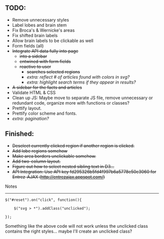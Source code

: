 TODO:
---------
 
- Remove unnecessary styles
- Label lobes and brain stem
- Fix Broca's & Wernicke's areas
- Fix shifted brain labels
- Allow brain labels to be clickable as well
- Form fields (all)
- ~~Integrate API data fully into page~~
    + ~~into a sidebar~~
    + ~~entwined with form fields~~
    + ~~reactive to user~~
        * ~~searches selected regions~~
        * _extra: reflect # of articles found with colors in svg?_
        * _extra: highlight search terms if they appear in results?_
- ~~A sidebar for the facts and articles~~
- Validate HTML & CSS
- Clean up JS: Maybe move to separate JS file, remove unnecessary or redundant code, organize more with functions or classes?
- Prettify layout.
- Prettify color scheme and fonts.
- _extra: pagination?_

Finished:
------------

- ~~Deselect currently clicked region if another region is clicked.~~
- ~~Add lobe regions somehow~~
- ~~Make area borders unclickable somehow.~~
- ~~Add two-column layout.~~
- ~~Figure out how to select nested sibling text in D3...~~
- ~~API Integration: Use API key fd295326b5fd4f997b6a5778e50c3060 for Entrez-AJAX (http://entrezajax.appspot.com/)~~

Notes
______


    $("#reset").on("click", function(){

        $("svg > *").addClass("unclicked");

    });

Something like the above code will not work unless the unclicked class contains the right styles... maybe I'll create an unclicked class?